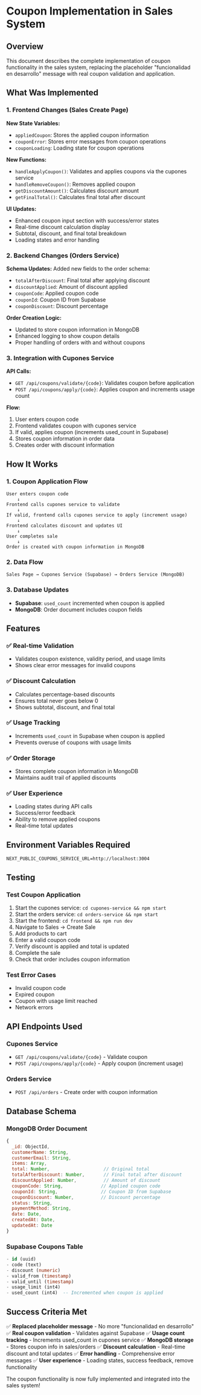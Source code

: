 # Coupon Implementation in Sales System

## Overview

This document describes the complete implementation of coupon functionality in the sales system, replacing the placeholder "funcionalidad en desarrollo" message with real coupon validation and application.

## What Was Implemented

### 1. Frontend Changes (Sales Create Page)

**New State Variables:**

- `appliedCoupon`: Stores the applied coupon information
- `couponError`: Stores error messages from coupon operations
- `couponLoading`: Loading state for coupon operations

**New Functions:**

- `handleApplyCoupon()`: Validates and applies coupons via the cupones service
- `handleRemoveCoupon()`: Removes applied coupon
- `getDiscountAmount()`: Calculates discount amount
- `getFinalTotal()`: Calculates final total after discount

**UI Updates:**

- Enhanced coupon input section with success/error states
- Real-time discount calculation display
- Subtotal, discount, and final total breakdown
- Loading states and error handling

### 2. Backend Changes (Orders Service)

**Schema Updates:**
Added new fields to the order schema:

- `totalAfterDiscount`: Final total after applying discount
- `discountApplied`: Amount of discount applied
- `couponCode`: Applied coupon code
- `couponId`: Coupon ID from Supabase
- `couponDiscount`: Discount percentage

**Order Creation Logic:**

- Updated to store coupon information in MongoDB
- Enhanced logging to show coupon details
- Proper handling of orders with and without coupons

### 3. Integration with Cupones Service

**API Calls:**

- `GET /api/coupons/validate/{code}`: Validates coupon before application
- `POST /api/coupons/apply/{code}`: Applies coupon and increments usage count

**Flow:**

1. User enters coupon code
2. Frontend validates coupon with cupones service
3. If valid, applies coupon (increments used_count in Supabase)
4. Stores coupon information in order data
5. Creates order with discount information

## How It Works

### 1. Coupon Application Flow

```
User enters coupon code
    ↓
Frontend calls cupones service to validate
    ↓
If valid, frontend calls cupones service to apply (increment usage)
    ↓
Frontend calculates discount and updates UI
    ↓
User completes sale
    ↓
Order is created with coupon information in MongoDB
```

### 2. Data Flow

```
Sales Page → Cupones Service (Supabase) → Orders Service (MongoDB)
```

### 3. Database Updates

- **Supabase**: `used_count` incremented when coupon is applied
- **MongoDB**: Order document includes coupon fields

## Features

### ✅ Real-time Validation

- Validates coupon existence, validity period, and usage limits
- Shows clear error messages for invalid coupons

### ✅ Discount Calculation

- Calculates percentage-based discounts
- Ensures total never goes below 0
- Shows subtotal, discount, and final total

### ✅ Usage Tracking

- Increments `used_count` in Supabase when coupon is applied
- Prevents overuse of coupons with usage limits

### ✅ Order Storage

- Stores complete coupon information in MongoDB
- Maintains audit trail of applied discounts

### ✅ User Experience

- Loading states during API calls
- Success/error feedback
- Ability to remove applied coupons
- Real-time total updates

## Environment Variables Required

```env
NEXT_PUBLIC_COUPONS_SERVICE_URL=http://localhost:3004
```

## Testing

### Test Coupon Application

1. Start the cupones service: `cd cupones-service && npm start`
2. Start the orders service: `cd orders-service && npm start`
3. Start the frontend: `cd frontend && npm run dev`
4. Navigate to Sales → Create Sale
5. Add products to cart
6. Enter a valid coupon code
7. Verify discount is applied and total is updated
8. Complete the sale
9. Check that order includes coupon information

### Test Error Cases

- Invalid coupon code
- Expired coupon
- Coupon with usage limit reached
- Network errors

## API Endpoints Used

### Cupones Service

- `GET /api/coupons/validate/{code}` - Validate coupon
- `POST /api/coupons/apply/{code}` - Apply coupon (increment usage)

### Orders Service

- `POST /api/orders` - Create order with coupon information

## Database Schema

### MongoDB Order Document

```javascript
{
  _id: ObjectId,
  customerName: String,
  customerEmail: String,
  items: Array,
  total: Number,                    // Original total
  totalAfterDiscount: Number,       // Final total after discount
  discountApplied: Number,          // Amount of discount
  couponCode: String,              // Applied coupon code
  couponId: String,                // Coupon ID from Supabase
  couponDiscount: Number,          // Discount percentage
  status: String,
  paymentMethod: String,
  date: Date,
  createdAt: Date,
  updatedAt: Date
}
```

### Supabase Coupons Table

```sql
- id (uuid)
- code (text)
- discount (numeric)
- valid_from (timestamp)
- valid_until (timestamp)
- usage_limit (int4)
- used_count (int4)  -- Incremented when coupon is applied
```

## Success Criteria Met

✅ **Replaced placeholder message** - No more "funcionalidad en desarrollo"
✅ **Real coupon validation** - Validates against Supabase
✅ **Usage count tracking** - Increments used_count in cupones service
✅ **MongoDB storage** - Stores coupon info in sales/orders
✅ **Discount calculation** - Real-time discount and total updates
✅ **Error handling** - Comprehensive error messages
✅ **User experience** - Loading states, success feedback, remove functionality

The coupon functionality is now fully implemented and integrated into the sales system!
